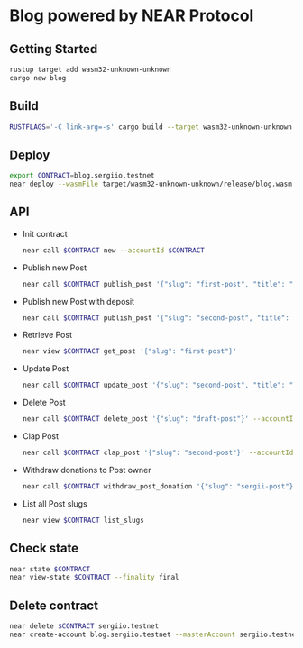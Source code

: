 # Blog powered by NEAR Protocol

## Getting Started

```sh
rustup target add wasm32-unknown-unknown
cargo new blog
```

## Build

```sh
RUSTFLAGS='-C link-arg=-s' cargo build --target wasm32-unknown-unknown --release
```

## Deploy

```sh
export CONTRACT=blog.sergiio.testnet
near deploy --wasmFile target/wasm32-unknown-unknown/release/blog.wasm --accountId $CONTRACT
```

## API

- Init contract

  ```sh
  near call $CONTRACT new --accountId $CONTRACT
  ```

- Publish new Post

  ```sh
  near call $CONTRACT publish_post '{"slug": "first-post", "title": "First Post", "text": "Hi, this is first post."}' --accountId sergiio.testnet
  ```

- Publish new Post with deposit

  ```sh
  near call $CONTRACT publish_post '{"slug": "second-post", "title": "Second Post", "text": "This is a paid post."}' --accountId sergiio.testnet --deposit 0.0012
  ```

- Retrieve Post

  ```sh
  near view $CONTRACT get_post '{"slug": "first-post"}'
  ```

- Update Post

  ```sh
  near call $CONTRACT update_post '{"slug": "second-post", "title": "Top rated post", "text": "Valued info."}' --accountId sergiio.testnet
  ```

- Delete Post

  ```sh
  near call $CONTRACT delete_post '{"slug": "draft-post"}' --accountId sergiio.testnet
  ```

- Clap Post

  ```sh
  near call $CONTRACT clap_post '{"slug": "second-post"}' --accountId sergiio.testnet --deposit 0.0001
  ```

- Withdraw donations to Post owner

  ```sh
  near call $CONTRACT withdraw_post_donation '{"slug": "sergii-post"}' --accountId sergii.testnet
  ```

- List all Post slugs

  ```sh
  near view $CONTRACT list_slugs
  ```

## Check state

```sh
near state $CONTRACT
near view-state $CONTRACT --finality final
```

## Delete contract

```sh
near delete $CONTRACT sergiio.testnet
near create-account blog.sergiio.testnet --masterAccount sergiio.testnet --initialBalance 30
```
